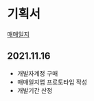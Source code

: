 # 기획서 
[매매일지](https://serious-walrus-338.notion.site/9aaf57e459fc471a9c808a1bc218f9fd)



2021.11.16 
 - 
 - 개발자계정 구매
 - 매매일지앱 프로토타입 작성
 - 개발기간 산정 
